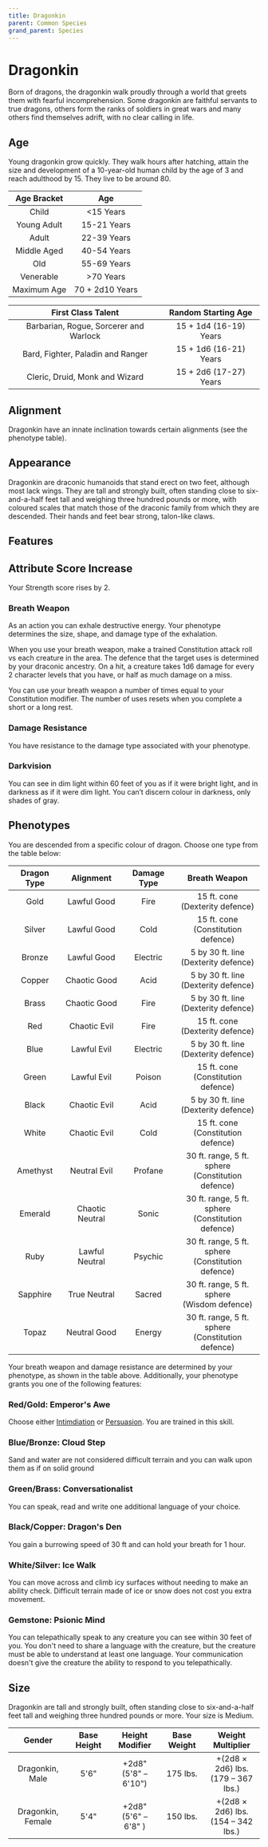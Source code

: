 ```yaml
---
title: Dragonkin
parent: Common Species
grand_parent: Species
---
```


# Dragonkin
Born of dragons, the dragonkin walk proudly through a world that greets them with fearful incomprehension. Some dragonkin are faithful servants to true dragons, others form the ranks of soldiers in great wars and many others find themselves adrift, with no clear calling in life.

## Age
Young dragonkin grow quickly. They walk hours after hatching, attain the size and development of a 10-year-old human child by the age of 3 and reach adulthood by 15. They live to be around 80.

| Age Bracket | Age |
|:-----------:|:---:|
| Child       | <15 Years       |
| Young Adult | 15-21 Years     |
| Adult       | 22-39 Years     |
| Middle Aged | 40-54 Years     |
| Old         | 55-69 Years     |
| Venerable   | >70 Years       |
| Maximum Age | 70 + 2d10 Years |

| First Class Talent | Random Starting Age |
|:------------------:|:-------------------:|
| Barbarian, Rogue, Sorcerer and Warlock | 15 + 1d4 (16-19) Years |
| Bard, Fighter, Paladin and Ranger      | 15 + 1d6 (16-21) Years |
| Cleric, Druid, Monk and Wizard         | 15 + 2d6 (17-27) Years |

## Alignment
Dragonkin have an innate inclination towards certain alignments (see the phenotype table).

## Appearance
Dragonkin are draconic humanoids that stand erect on two feet, although most lack wings. They are tall and strongly built, often standing close to six-and-a-half feet tall and weighing three hundred pounds or more, with coloured scales that match those of the draconic family from which they are descended. Their hands and feet bear strong, talon-like claws.

## Features

## Attribute Score Increase
Your Strength score rises by 2.

### Breath Weapon
As an action you can exhale destructive energy. Your phenotype determines the size, shape, and damage type of the exhalation.

When you use your breath weapon, make a trained Constitution attack roll vs each creature in the area. The defence that the target uses is determined by your draconic ancestry. On a hit, a creature takes 1d6 damage for every 2 character levels that you have, or half as much damage on a miss.

You can use your breath weapon a number of times equal to your Constitution modifier. The number of uses resets when you complete a short or a long rest.

### Damage Resistance
You have resistance to the damage type associated with your phenotype.

### Darkvision
You can see in dim light within 60 feet of you as if it were bright light, and in darkness as if it were dim light. You can’t discern colour in darkness, only shades of gray.

## Phenotypes
You are descended from a specific colour of dragon. Choose one type from the table below:

| Dragon Type | Alignment | Damage Type | Breath Weapon |
|:-----------:|:---------:|:-----------:|:-------------:|
| Gold     | Lawful Good     | Fire     | 15 ft. cone<br>(Dexterity defence) |
| Silver   | Lawful Good     | Cold     | 15 ft. cone<br>(Constitution defence) |
| Bronze   | Lawful Good     | Electric | 5 by 30 ft. line<br>(Dexterity defence) |
| Copper   | Chaotic Good    | Acid     | 5 by 30 ft. line<br>(Dexterity defence) |
| Brass    | Chaotic Good    | Fire     | 5 by 30 ft. line<br>(Dexterity defence) |
| Red      | Chaotic Evil    | Fire     | 15 ft. cone<br>(Dexterity defence) |
| Blue     | Lawful Evil     | Electric | 5 by 30 ft. line<br>(Dexterity defence) |
| Green    | Lawful Evil     | Poison   | 15 ft. cone<br>(Constitution defence) |
| Black    | Chaotic Evil    | Acid     | 5 by 30 ft. line<br>(Dexterity defence) |
| White    | Chaotic Evil    | Cold     | 15 ft. cone<br>(Constitution defence) |
| Amethyst | Neutral Evil    | Profane  | 30 ft. range, 5 ft. sphere<br>(Constitution defence) |
| Emerald  | Chaotic Neutral | Sonic    | 30 ft. range, 5 ft. sphere<br>(Constitution defence) |
| Ruby     | Lawful Neutral  | Psychic  | 30 ft. range, 5 ft. sphere<br>(Constitution defence) |
| Sapphire | True Neutral    | Sacred   | 30 ft. range, 5 ft. sphere<br>(Wisdom defence) |
| Topaz    | Neutral Good    | Energy   | 30 ft. range, 5 ft. sphere<br>(Constitution defence) |

Your breath weapon and damage resistance are determined by your phenotype, as shown in the table above. Additionally, your phenotype grants you one of the following features:

### Red/Gold: Emperor's Awe
Choose either [Intimdiation](https://stormchaserroleplaying.com/stormchaserRPG/Skills/Intimidation/) or [Persuasion](https://stormchaserroleplaying.com/stormchaserRPG/Skills/Persuasion/). You are trained in this skill.

### Blue/Bronze: Cloud Step
Sand and water are not considered difficult terrain and you can walk upon them as if on solid ground

### Green/Brass: Conversationalist
You can speak, read and write one additional language of your choice.

### Black/Copper: Dragon's Den
You gain a burrowing speed of 30 ft and can hold your breath for 1 hour.

### White/Silver: Ice Walk
You can move across and climb icy surfaces without needing to make an ability check. Difficult terrain made of ice or snow does not cost you extra movement.

### Gemstone: Psionic Mind
You can telepathically speak to any creature you can see within 30 feet of you. You don't need to share a language with the creature,  but the creature must be able to understand at least one language. Your communication doesn't give the creature the ability to respond to you telepathically.

## Size
Dragonkin are tall and strongly built, often standing close to six-and-a-half feet tall and weighing three hundred pounds or more. Your size is Medium.

| Gender | Base Height | Height Modifier | Base Weight | Weight Multiplier |
|:------:|:-----------:|:---------------:|:-----------:|:-----------------:|
| Dragonkin, Male   | 5'6" | +2d8"<br>(5'8" – 6'10") | 175 lbs. | +(2d8 × 2d6) lbs.<br>(179 – 367 lbs.) |
| Dragonkin, Female | 5'4" | +2d8"<br>(5'6" – 6'8" ) | 150 lbs. | +(2d8 × 2d6) lbs.<br>(154 – 342 lbs.) |
